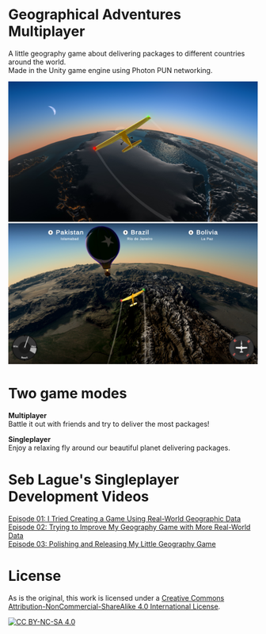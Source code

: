 # Geographical Adventures Multiplayer
A little geography game about delivering packages to different countries around the world. </br>
Made in the Unity game engine using Photon PUN networking.

![Image](https://raw.githubusercontent.com/SebLague/Images/master/Geographical%20Adventures.jpg)
![Image](https://raw.githubusercontent.com/SebLague/Images/master/Geographical%20Adventures%202.jpg)

# Two game modes
**Multiplayer**<br/>
Battle it out with friends and try to deliver the most packages! <br/>

**Singleplayer**<br/>
Enjoy a relaxing fly around our beautiful planet delivering packages.  <br/>

# Seb Lague's Singleplayer Development Videos
[Episode 01: I Tried Creating a Game Using Real-World Geographic Data](https://youtu.be/sLqXFF8mlEU) <br/>
[Episode 02: Trying to Improve My Geography Game with More Real-World Data](https://youtu.be/UXD97l7ZT0w) <br/>
[Episode 03: Polishing and Releasing My Little Geography Game](https://www.youtube.com/watch?v=pNp4ug5F6To)

# License
As is the original, this work is licensed under a
[Creative Commons Attribution-NonCommercial-ShareAlike 4.0 International License][cc-by-nc-sa].

[![CC BY-NC-SA 4.0][cc-by-nc-sa-image]][cc-by-nc-sa]

[cc-by-nc-sa]: http://creativecommons.org/licenses/by-nc-sa/4.0/
[cc-by-nc-sa-image]: https://licensebuttons.net/l/by-nc-sa/4.0/88x31.png
[cc-by-nc-sa-shield]: https://img.shields.io/badge/License-CC%20BY--NC--SA%204.0-lightgrey.svg
